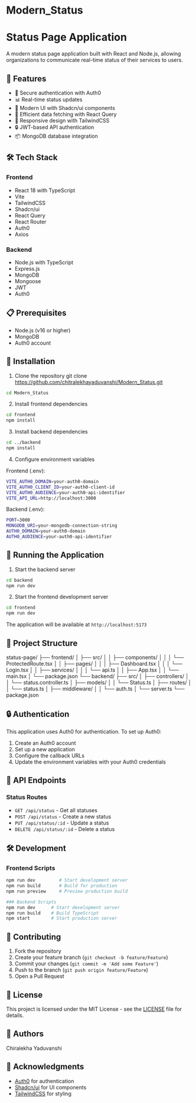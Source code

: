 # Modern_Status
 # Status Page Application

A modern status page application built with React and Node.js, allowing organizations to communicate real-time status of their services to users.

## 🚀 Features

- 🔐 Secure authentication with Auth0
- 📊 Real-time status updates
- 🎨 Modern UI with Shadcn/ui components
- 🔄 Efficient data fetching with React Query
- 📱 Responsive design with TailwindCSS
- 🔒 JWT-based API authentication
- 📦 MongoDB database integration

## 🛠️ Tech Stack

### Frontend
- React 18 with TypeScript
- Vite
- TailwindCSS
- Shadcn/ui
- React Query
- React Router
- Auth0
- Axios

### Backend
- Node.js with TypeScript
- Express.js
- MongoDB
- Mongoose
- JWT
- Auth0

## 📋 Prerequisites

- Node.js (v16 or higher)
- MongoDB
- Auth0 account

## 🔧 Installation

1. Clone the repository
git clone https://github.com/chitralekhayaduvanshi/Modern_Status.git
```bash
cd Modern_Status
```

2. Install frontend dependencies
```bash
cd frontend
npm install
```

3. Install backend dependencies
```bash
cd ../backend
npm install
```

4. Configure environment variables

Frontend (.env):
```bash
VITE_AUTH0_DOMAIN=your-auth0-domain
VITE_AUTH0_CLIENT_ID=your-auth0-client-id
VITE_AUTH0_AUDIENCE=your-auth0-api-identifier
VITE_API_URL=http://localhost:3000
```

Backend (.env):
```bash
PORT=3000
MONGODB_URI=your-mongodb-connection-string
AUTH0_DOMAIN=your-auth0-domain
AUTH0_AUDIENCE=your-auth0-api-identifier
```

## 🚀 Running the Application

1. Start the backend server
```bash
cd backend
npm run dev
```
2. Start the frontend development server
```bash
cd frontend
npm run dev
```

The application will be available at `http://localhost:5173`

## 📁 Project Structure
status-page/
├── frontend/
│ ├── src/
│ │ ├── components/
│ │ │ └── ProtectedRoute.tsx
│ │ ├── pages/
│ │ │ ├── Dashboard.tsx
│ │ │ └── Login.tsx
│ │ ├── services/
│ │ │ └── api.ts
│ │ ├── App.tsx
│ │ └── main.tsx
│ └── package.json
└── backend/
├── src/
│ ├── controllers/
│ │ └── status.controller.ts
│ ├── models/
│ │ └── Status.ts
│ ├── routes/
│ │ └── status.ts
│ ├── middleware/
│ │ └── auth.ts
│ └── server.ts
└── package.json


## 🔒 Authentication

This application uses Auth0 for authentication. To set up Auth0:

1. Create an Auth0 account
2. Set up a new application
3. Configure the callback URLs
4. Update the environment variables with your Auth0 credentials

## 📝 API Endpoints

### Status Routes
- `GET /api/status` - Get all statuses
- `POST /api/status` - Create a new status
- `PUT /api/status/:id` - Update a status
- `DELETE /api/status/:id` - Delete a status

## 🛠️ Development

### Frontend Scripts
```bash
npm run dev         # Start development server
npm run build       # Build for production
npm run preview     # Preview production build
```
```bash
### Backend Scripts
npm run dev      # Start development server
npm run build    # Build TypeScript
npm start        # Start production server
```

## 🤝 Contributing

1. Fork the repository
2. Create your feature branch (`git checkout -b feature/Feature`)
3. Commit your changes (`git commit -m 'Add some Feature'`)
4. Push to the branch (`git push origin feature/Feature`)
5. Open a Pull Request

## 📄 License

This project is licensed under the MIT License - see the [LICENSE](LICENSE) file for details.

## 👥 Authors
Chiralekha Yaduvanshi

## 🙏 Acknowledgments

- [Auth0](https://auth0.com/) for authentication
- [Shadcn/ui](https://ui.shadcn.com/) for UI components
- [TailwindCSS](https://tailwindcss.com/) for styling
